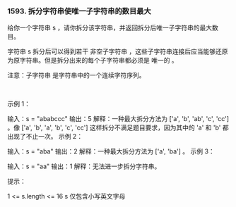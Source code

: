 ### 1593. 拆分字符串使唯一子字符串的数目最大

给你一个字符串 s ，请你拆分该字符串，并返回拆分后唯一子字符串的最大数目。

字符串 s 拆分后可以得到若干 非空子字符串 ，这些子字符串连接后应当能够还原为原字符串。但是拆分出来的每个子字符串都必须是 唯一的 。

注意：子字符串 是字符串中的一个连续字符序列。

 

示例 1：

输入：s = "ababccc"
输出：5
解释：一种最大拆分方法为 ['a', 'b', 'ab', 'c', 'cc'] 。像 ['a', 'b', 'a', 'b', 'c', 'cc'] 这样拆分不满足题目要求，因为其中的 'a' 和 'b' 都出现了不止一次。
示例 2：

输入：s = "aba"
输出：2
解释：一种最大拆分方法为 ['a', 'ba'] 。
示例 3：

输入：s = "aa"
输出：1
解释：无法进一步拆分字符串。
 

提示：

1 <= s.length <= 16
s 仅包含小写英文字母

